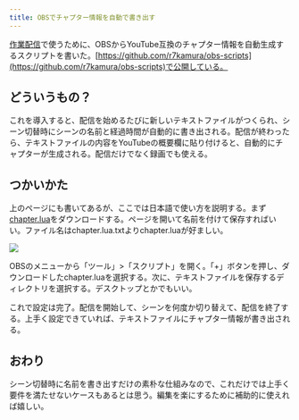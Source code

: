 ```yaml
---
title: OBSでチャプター情報を自動で書き出す
---
```

[作業配信](https://www.youtube.com/channel/UC5s-KpSDGzxWPWNv94PnJHw)で使うために、OBSからYouTube互換のチャプター情報を自動生成するスクリプトを書いた。[https://github.com/r7kamura/obs-scripts](https://github.com/r7kamura/obs-scripts)で公開している。

どういうもの？
-------

これを導入すると、配信を始めるたびに新しいテキストファイルがつくられ、シーン切替時にシーンの名前と経過時間が自動的に書き出される。配信が終わったら、テキストファイルの内容をYouTubeの概要欄に貼り付けると、自動的にチャプターが生成される。配信だけでなく録画でも使える。

つかいかた
-----

上のページにも書いてあるが、ここでは日本語で使い方を説明する。まず[chapter.lua](https://raw.githubusercontent.com/r7kamura/obs-scripts/main/chapter.lua)をダウンロードする。ページを開いて名前を付けて保存すればいい。ファイル名はchapter.lua.txtよりchapter.luaが好ましい。

![](https://lh3.googleusercontent.com/docs/ADP-6oEtHBZDMkvsNFE50QCtBV5CH457_tKxqJDrrOX6MOnJICeuF3Mm_vzk3yJRNGSUZiGin_Q4wn9m4UJO5pr6a3qRGZ2DosJhabvtshZcHssLTbOzn2TeNWJTFFMhLpBovSohVHetNe_QZaf4bwTwlFxqpCvUtUcpND3QIiUflIpR-CnFW63MvHF1UMUPtiDNC3WK_KvVVn8q-bIRN99id6hxKpmPoDCawaKikeHHc2qARRLQRgH14lzJfyPBQdt8gDjxJO9QBaFxbG6i-R2SAP859GWVLx4tgJ4fjc2c7StgJ0ApaSeMnCJ1q3MdRIriRQ1HwlMQmeB9m2wbiEbLBCxzURnmSuMVQHkdizxJ2YtZQsYv0NXcH6yb-MjgvxOurFAT7cDXCoYc_fdiOaSICRpjbIX0_IqeeHvk1Pna_IfWyQ5Q44W3kRHXC7LZe1KGEbg2clyB_z6triKLpTcLwz8qj0li9r6WkY7Ogsnj339rhAmwL6eE2i2xpgOJ_fAzKz8jM9AJcu9Ej6cS9hHLiNKR1JRCAn7EU9VvU6JXyt74mJ9oGRMjcY9o6A9PHMOvoZ-BVk2K55OyHljY9waIVGBijaRSgKwYBvrT01I33vcMZtmSzu7h-yVpeKgQGleX-6vTjDNWqRg8PnwKRqk8IS008PxnVAotbOTbnBNcP9uznjNDRG3WKBKUBSkwNsF5E11tqUCOf6bRTK0jPjNRqqE5PrT91S8daDDCdqTVUetkN4STcwOALa_NqAuF1nDB-nTOlj1kCiaChh57QmwRGV54laU9QfYgPXH7cTer1Xz6JATQURWl9usPpAd3BZKgbrWtlI_MqctY80FcngntdlGrp32GofAXao-sE_e64J5uwmzgK3qv8kfchM9_8HP6R-6ML_dzNQijaJbPmGftZEA8ozLFcma9BvMXhLlrqaQSJW2B4Zwz6U5B45oHLb_lFdmK0W1sLmpwnmK4ZuLthyvubO3csnxo7K5dhsE3bE1OEDsLCVqjEvnclkQxRQEoJT9lBrXsd_8fsia06U21DY3L67w3uW7b4tFAbqmRqxXIYZbb8w814iKZbL9_dIfsdBO1TvdBQCwTbm6cMBlD1A9JBx3FPqGrvGdsMc03e7dy_82acNODLSGC0jty4zWfDBdKMgHrDdGDqJJM2-LDUtwucVAhvx8WZgcSYK4JeTEr6VSDDhW9WzXmcsEikuuc6IQq_Is64y-IuNue-VYkHgokxwhq3Ffw_ueJi6o6lvql3dkB)

OBSのメニューから「ツール」>「スクリプト」を開く。「+」ボタンを押し、ダウンロードしたchapter.luaを選択する。次に、テキストファイルを保存するディレクトリを選択する。デスクトップとかでもいい。

これで設定は完了。配信を開始して、シーンを何度か切り替えて、配信を終了する。上手く設定できていれば、テキストファイルにチャプター情報が書き出される。

おわり
---

シーン切替時に名前を書き出すだけの素朴な仕組みなので、これだけでは上手く要件を満たせないケースもあるとは思う。編集を楽にするために補助的に使えれば嬉しい。
